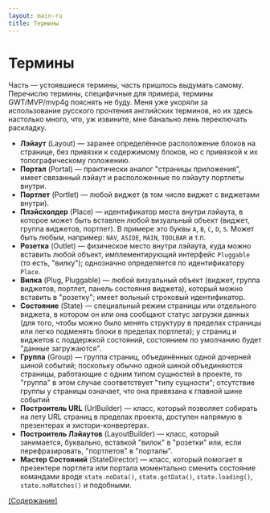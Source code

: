 ```yaml
---
layout: main-ru
title: Термины
---
```


# Термины

Часть — устоявшиеся термины, часть пришлось выдумать самому. Перечислю термины,  специфичные для примера, термины GWT/MVP/mvp4g пояснять не буду. Меня уже укоряли за использование русского прочтения английских терминов, но их здесь настолько много, что, уж извините, мне банально лень переключать раскладку.

* **Лэйаут** (Layout) — заранее определённое расположение блоков на странице, без привязки к содержимому блоков, но с привязкой к их топографическому положению.
* **Портал** (Portal) — практически аналог "страницы приложения", имеет связанный лэйаут и расположенные по лэйауту портлеты внутри.
* **Портлет** (Portlet) — любой виджет (в том числе виджет с виджетами внутри).
* **Плэйсхолдер** (Place) — идентификатор места внутри лэйаута, в которое может быть вставлен любой визуальный объект (виджет, группа виджетов, портлет). В примере это буквы `A`, `B`, `C`, `D`, `S`. Может быть любым, например: `NAV`, `ASIDE`, `MAIN`, `TOOLBAR` и т.п.
* **Розетка** (Outlet) — физическое место внутри лэйаута, куда можно вставить любой объект, имплементирующий интерфейс `Pluggable` (то есть, "вилку"); однозначно определяется по идентификатору `Place`.
* **Вилка** (Plug, Pluggable) — любой визуальный объект (виджет, группа виджетов, портлет, панель состояния виджета), который можно вставить в "розетку"; имеет вольный строковый идентификатор.
* **Состояние** (State) — специальный режим страницы или отдельного виджета, в котором он или она сообщают статус загрузки данных (для того, чтобы можно было менять структуру в пределах страницы или легко подменять блоки в пределах портлета); у страниц и виджетов с поддержкой состояний, состоянием по умолчанию будет "данные загружаются".
* **Группа** (Group) — группа страниц, объединённых одной дочерней шиной событий; поскольку обычно одной шиной объединяются страницы, работающие с одним типом сущностей в проекте, то "группа" в этом случае соответствует "типу сущности"; отсутствие группы у страницы означает, что она привязана к главной шине событий
* **Построитель URL** (UrlBuilder) — класс, который позволяет собирать на лету URL страниц в пределах проекта, доступен напрямую в презентерах и хистори-конвертерах.
* **Построитель Лэйаутов** (LayoutBuilder) — класс, который занимается, буквально, вставкой "вилок" в "розетки" или, если перефразировать, "портлетов" в "порталы".
* **Мастер Состояний** (StateDirector) — класс, который помогает в презентере портлета или портала моментально сменить состояние командами вроде `state.noData()`, `state.gotData()`, `state.loading()`, `state.noMatches()` и подобными.

[[Содержание]](./index-ru.html)

